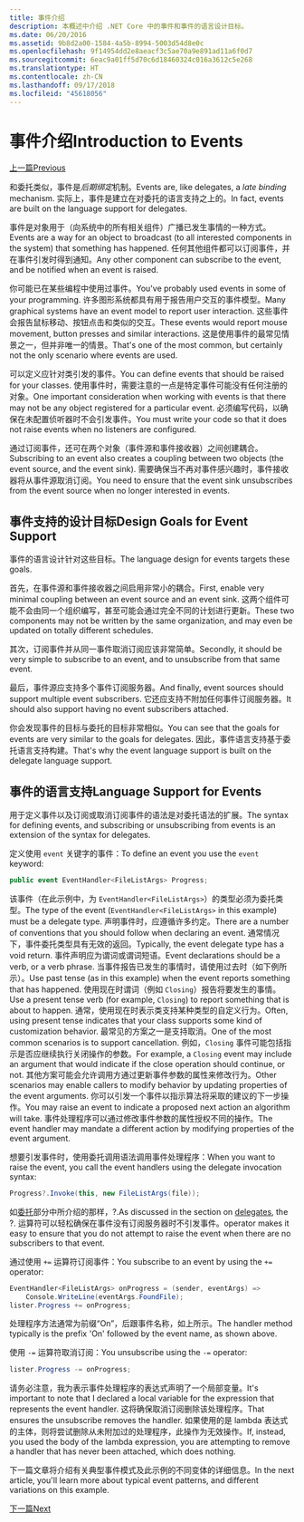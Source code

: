 ```yaml
---
title: 事件介绍
description: 本概述中介绍 .NET Core 中的事件和事件的语言设计目标。
ms.date: 06/20/2016
ms.assetid: 9b8d2a00-1584-4a5b-8994-5003d54d8e0c
ms.openlocfilehash: 9f14954dd2e8aeacf3c5ae70a9e891ad11a6f0d7
ms.sourcegitcommit: 6eac9a01ff5d70c6d18460324c016a3612c5e268
ms.translationtype: HT
ms.contentlocale: zh-CN
ms.lasthandoff: 09/17/2018
ms.locfileid: "45618056"
---
```

# <a name="introduction-to-events"></a><span data-ttu-id="4d982-103">事件介绍</span><span class="sxs-lookup"><span data-stu-id="4d982-103">Introduction to Events</span></span>

[<span data-ttu-id="4d982-104">上一篇</span><span class="sxs-lookup"><span data-stu-id="4d982-104">Previous</span></span>](delegates-patterns.md)

<span data-ttu-id="4d982-105">和委托类似，事件是*后期绑定*机制。</span><span class="sxs-lookup"><span data-stu-id="4d982-105">Events are, like delegates, a *late binding* mechanism.</span></span> <span data-ttu-id="4d982-106">实际上，事件是建立在对委托的语言支持之上的。</span><span class="sxs-lookup"><span data-stu-id="4d982-106">In fact, events are built on the language support for delegates.</span></span>

<span data-ttu-id="4d982-107">事件是对象用于（向系统中的所有相关组件）广播已发生事情的一种方式。</span><span class="sxs-lookup"><span data-stu-id="4d982-107">Events are a way for an object to broadcast (to all interested components in the system) that something has happened.</span></span> <span data-ttu-id="4d982-108">任何其他组件都可以订阅事件，并在事件引发时得到通知。</span><span class="sxs-lookup"><span data-stu-id="4d982-108">Any other component can subscribe to the event, and be notified when an event is raised.</span></span>

<span data-ttu-id="4d982-109">你可能已在某些编程中使用过事件。</span><span class="sxs-lookup"><span data-stu-id="4d982-109">You've probably used events in some of your programming.</span></span> <span data-ttu-id="4d982-110">许多图形系统都具有用于报告用户交互的事件模型。</span><span class="sxs-lookup"><span data-stu-id="4d982-110">Many graphical systems have an event model to report user interaction.</span></span> <span data-ttu-id="4d982-111">这些事件会报告鼠标移动、按钮点击和类似的交互。</span><span class="sxs-lookup"><span data-stu-id="4d982-111">These events would report mouse movement, button presses and similar interactions.</span></span> <span data-ttu-id="4d982-112">这是使用事件的最常见情景之一，但并非唯一的情景。</span><span class="sxs-lookup"><span data-stu-id="4d982-112">That's one of the most common, but certainly not the only scenario where events are used.</span></span>

<span data-ttu-id="4d982-113">可以定义应针对类引发的事件。</span><span class="sxs-lookup"><span data-stu-id="4d982-113">You can define events that should be raised for your classes.</span></span> <span data-ttu-id="4d982-114">使用事件时，需要注意的一点是特定事件可能没有任何注册的对象。</span><span class="sxs-lookup"><span data-stu-id="4d982-114">One important consideration when working with events is that there may not be any object registered for a particular event.</span></span> <span data-ttu-id="4d982-115">必须编写代码，以确保在未配置侦听器时不会引发事件。</span><span class="sxs-lookup"><span data-stu-id="4d982-115">You must write your code so that it does not raise events when no listeners are configured.</span></span>

<span data-ttu-id="4d982-116">通过订阅事件，还可在两个对象（事件源和事件接收器）之间创建耦合。</span><span class="sxs-lookup"><span data-stu-id="4d982-116">Subscribing to an event also creates a coupling between two objects (the event source, and the event sink).</span></span> <span data-ttu-id="4d982-117">需要确保当不再对事件感兴趣时，事件接收器将从事件源取消订阅。</span><span class="sxs-lookup"><span data-stu-id="4d982-117">You need to ensure that the event sink unsubscribes from the event source when no longer interested in events.</span></span>

## <a name="design-goals-for-event-support"></a><span data-ttu-id="4d982-118">事件支持的设计目标</span><span class="sxs-lookup"><span data-stu-id="4d982-118">Design Goals for Event Support</span></span>

<span data-ttu-id="4d982-119">事件的语言设计针对这些目标。</span><span class="sxs-lookup"><span data-stu-id="4d982-119">The language design for events targets these goals.</span></span>

<span data-ttu-id="4d982-120">首先，在事件源和事件接收器之间启用非常小的耦合。</span><span class="sxs-lookup"><span data-stu-id="4d982-120">First, enable very minimal coupling between an event source and an event sink.</span></span> <span data-ttu-id="4d982-121">这两个组件可能不会由同一个组织编写，甚至可能会通过完全不同的计划进行更新。</span><span class="sxs-lookup"><span data-stu-id="4d982-121">These two components may not be written by the same organization, and may even be updated on totally different schedules.</span></span>

<span data-ttu-id="4d982-122">其次，订阅事件并从同一事件取消订阅应该非常简单。</span><span class="sxs-lookup"><span data-stu-id="4d982-122">Secondly, it should be very simple to subscribe to an event, and to unsubscribe from that same event.</span></span>

<span data-ttu-id="4d982-123">最后，事件源应支持多个事件订阅服务器。</span><span class="sxs-lookup"><span data-stu-id="4d982-123">And finally, event sources should support multiple event subscribers.</span></span> <span data-ttu-id="4d982-124">它还应支持不附加任何事件订阅服务器。</span><span class="sxs-lookup"><span data-stu-id="4d982-124">It should also support having no event subscribers attached.</span></span>

<span data-ttu-id="4d982-125">你会发现事件的目标与委托的目标非常相似。</span><span class="sxs-lookup"><span data-stu-id="4d982-125">You can see that the goals for events are very similar to the goals for delegates.</span></span>
<span data-ttu-id="4d982-126">因此，事件语言支持基于委托语言支持构建。</span><span class="sxs-lookup"><span data-stu-id="4d982-126">That's why the event language support is built on the delegate language support.</span></span>

## <a name="language-support-for-events"></a><span data-ttu-id="4d982-127">事件的语言支持</span><span class="sxs-lookup"><span data-stu-id="4d982-127">Language Support for Events</span></span>

<span data-ttu-id="4d982-128">用于定义事件以及订阅或取消订阅事件的语法是对委托语法的扩展。</span><span class="sxs-lookup"><span data-stu-id="4d982-128">The syntax for defining events, and subscribing or unsubscribing from events is an extension of the syntax for delegates.</span></span>

<span data-ttu-id="4d982-129">定义使用 `event` 关键字的事件：</span><span class="sxs-lookup"><span data-stu-id="4d982-129">To define an event you use the `event` keyword:</span></span>

```csharp
public event EventHandler<FileListArgs> Progress;
```

<span data-ttu-id="4d982-130">该事件（在此示例中，为 `EventHandler<FileListArgs>`）的类型必须为委托类型。</span><span class="sxs-lookup"><span data-stu-id="4d982-130">The type of the event (`EventHandler<FileListArgs>` in this example) must be a delegate type.</span></span> <span data-ttu-id="4d982-131">声明事件时，应遵循许多约定。</span><span class="sxs-lookup"><span data-stu-id="4d982-131">There are a number of conventions that you should follow when declaring an event.</span></span> <span data-ttu-id="4d982-132">通常情况下，事件委托类型具有无效的返回。</span><span class="sxs-lookup"><span data-stu-id="4d982-132">Typically, the event delegate type has a void return.</span></span>
<span data-ttu-id="4d982-133">事件声明应为谓词或谓词短语。</span><span class="sxs-lookup"><span data-stu-id="4d982-133">Event declarations should be a verb, or a verb phrase.</span></span>
<span data-ttu-id="4d982-134">当事件报告已发生的事情时，请使用过去时（如下例所示）。</span><span class="sxs-lookup"><span data-stu-id="4d982-134">Use past tense (as in this example) when the event reports something that has happened.</span></span> <span data-ttu-id="4d982-135">使用现在时谓词（例如 `Closing`）报告将要发生的事情。</span><span class="sxs-lookup"><span data-stu-id="4d982-135">Use a present tense verb (for example, `Closing`) to report something that is about to happen.</span></span> <span data-ttu-id="4d982-136">通常，使用现在时表示类支持某种类型的自定义行为。</span><span class="sxs-lookup"><span data-stu-id="4d982-136">Often, using present tense indicates that your class supports some kind of customization behavior.</span></span> <span data-ttu-id="4d982-137">最常见的方案之一是支持取消。</span><span class="sxs-lookup"><span data-stu-id="4d982-137">One of the most common scenarios is to support cancellation.</span></span> <span data-ttu-id="4d982-138">例如，`Closing` 事件可能包括指示是否应继续执行关闭操作的参数。</span><span class="sxs-lookup"><span data-stu-id="4d982-138">For example, a `Closing` event may include an argument that would indicate if the close operation should continue, or not.</span></span>  <span data-ttu-id="4d982-139">其他方案可能会允许调用方通过更新事件参数的属性来修改行为。</span><span class="sxs-lookup"><span data-stu-id="4d982-139">Other scenarios may enable callers to modify behavior by updating properties of the event arguments.</span></span> <span data-ttu-id="4d982-140">你可以引发一个事件以指示算法将采取的建议的下一步操作。</span><span class="sxs-lookup"><span data-stu-id="4d982-140">You may raise an event to indicate a proposed next action an algorithm will take.</span></span> <span data-ttu-id="4d982-141">事件处理程序可以通过修改事件参数的属性授权不同的操作。</span><span class="sxs-lookup"><span data-stu-id="4d982-141">The event handler may mandate a different action by modifying  properties of the event argument.</span></span>

<span data-ttu-id="4d982-142">想要引发事件时，使用委托调用语法调用事件处理程序：</span><span class="sxs-lookup"><span data-stu-id="4d982-142">When you want to raise the event, you call the event handlers using the delegate invocation syntax:</span></span>

```csharp
Progress?.Invoke(this, new FileListArgs(file));
```

<span data-ttu-id="4d982-143">如[委托](delegates-patterns.md)部分中所介绍的那样，?.</span><span class="sxs-lookup"><span data-stu-id="4d982-143">As discussed in the section on [delegates](delegates-patterns.md), the ?.</span></span>
<span data-ttu-id="4d982-144">运算符可以轻松确保在事件没有订阅服务器时不引发事件。</span><span class="sxs-lookup"><span data-stu-id="4d982-144">operator makes it easy to ensure that you do not attempt to raise the event when there are no subscribers to that event.</span></span>
 
<span data-ttu-id="4d982-145">通过使用 `+=` 运算符订阅事件：</span><span class="sxs-lookup"><span data-stu-id="4d982-145">You subscribe to an event by using the `+=` operator:</span></span>

```csharp
EventHandler<FileListArgs> onProgress = (sender, eventArgs) => 
    Console.WriteLine(eventArgs.FoundFile);
lister.Progress += onProgress;
```

<span data-ttu-id="4d982-146">处理程序方法通常为前缀“On”，后跟事件名称，如上所示。</span><span class="sxs-lookup"><span data-stu-id="4d982-146">The handler method typically is the prefix 'On' followed by the event name, as shown above.</span></span>

<span data-ttu-id="4d982-147">使用 `-=` 运算符取消订阅：</span><span class="sxs-lookup"><span data-stu-id="4d982-147">You unsubscribe using the `-=` operator:</span></span>

```csharp
lister.Progress -= onProgress;
```

<span data-ttu-id="4d982-148">请务必注意，我为表示事件处理程序的表达式声明了一个局部变量。</span><span class="sxs-lookup"><span data-stu-id="4d982-148">It's important to note that I declared a local variable for the expression that represents the event handler.</span></span> <span data-ttu-id="4d982-149">这将确保取消订阅删除该处理程序。</span><span class="sxs-lookup"><span data-stu-id="4d982-149">That ensures the unsubscribe removes the handler.</span></span>
<span data-ttu-id="4d982-150">如果使用的是 lambda 表达式的主体，则将尝试删除从未附加过的处理程序，此操作为无效操作。</span><span class="sxs-lookup"><span data-stu-id="4d982-150">If, instead, you used the body of the lambda expression, you are attempting to remove a handler that has never been attached, which does nothing.</span></span>

<span data-ttu-id="4d982-151">下一篇文章将介绍有关典型事件模式及此示例的不同变体的详细信息。</span><span class="sxs-lookup"><span data-stu-id="4d982-151">In the next article, you'll learn more about typical event patterns, and different variations on this example.</span></span>

[<span data-ttu-id="4d982-152">下一篇</span><span class="sxs-lookup"><span data-stu-id="4d982-152">Next</span></span>](event-pattern.md)
